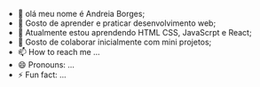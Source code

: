 - 👋 olá meu nome é Andreia Borges;
- 👀 Gosto de aprender e praticar desenvolvimento web;
- 🌱 Atualmente estou aprendendo HTML CSS, JavaScrpt e React;
- 💞️ Gosto de colaborar inicialmente com mini projetos;
- 📫 How to reach me ...
- 😄 Pronouns: ...
- ⚡ Fun fact: ...

<!---
AndreiaBorges/AndreiaBorges is a ✨ special ✨ repository because its `README.md` (this file) appears on your GitHub profile.
You can click the Preview link to take a look at your changes.
--->
